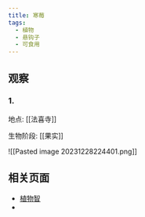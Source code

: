 ```yaml
---
title: 寒莓
tags:
  - 植物
  - 悬钩子
  - 可食用
---
```

## 观察

### 1.

地点: [[法喜寺]]

生物阶段: [[果实]]

![[Pasted image 20231228224401.png]]

## 相关页面

* [植物智](https://www.iplant.cn/info/%E5%AF%92%E8%8E%93)
* 
